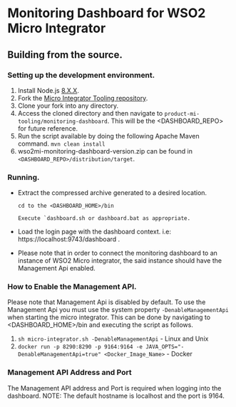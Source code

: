 # Monitoring Dashboard for WSO2 Micro Integrator

## Building from the source.

### Setting up the development environment.
1. Install Node.js [8.X.X](https://nodejs.org/en/download/releases/).
2. Fork the [Micro Integrator Tooling repository](https://github.com/wso2/product-mi-tooling).
3. Clone your fork into any directory.
4. Access the cloned directory and then navigate to `product-mi-tooling/monitoring-dashboard`. This 
   will be the <DASHBOARD_REPO> for future reference.
5. Run the script available by doing the following Apache Maven command.
```mvn clean install```
6. wso2mi-monitoring-dashboard-version.zip can be found in
 `<DASHBOARD_REPO>/distribution/target`.
 
### Running.
- Extract the compressed archive generated to a desired location.
    ```
    cd to the <DASHBOARD_HOME>/bin
    
    Execute `dashboard.sh or dashboard.bat as appropriate.
    ```

- Load the login page with the dashboard context. i.e: https://localhost:9743/dashboard .
- Please note that in order to connect the monitoring dashboard to an instance of WSO2 Micro integrator, the
  said instance should have the Management Api enabled. 
  
### How to Enable the Management API.
   Please note that Management Api is disabled by default. To use the Management Api you must use the 
   system property `-DenableManagementApi` when starting the micro integrator. This can be done by
   navigating to <DASHBOARD_HOME>/bin and executing the script as follows.
   1. `sh micro-integrator.sh -DenableManagementApi` - Linux and Unix 
   2. `docker run -p 8290:8290 -p 9164:9164 -e JAVA_OPTS="-DenableManagementApi=true" <Docker_Image_Name>` - Docker
    
### Management API Address and Port
   The Management API address and Port is required when logging into the dashboard.
   NOTE: The default hostname is localhost and the port is 9164.
